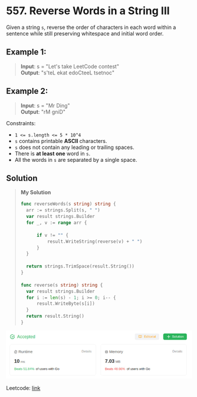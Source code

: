 # 557. Reverse Words in a String III

Given a string `s`, reverse the order of characters in each word within a sentence while still preserving whitespace and initial word order.

## Example 1:
> **Input**: s = "Let's take LeetCode contest" \
> **Output**: "s'teL ekat edoCteeL tsetnoc"

## Example 2:
> **Input**: s = "Mr Ding" \
> **Output**: "rM gniD"

Constraints:
* `1 <= s.length <= 5 * 10^4`
* `s` contains printable **ASCII** characters.
* `s` does not contain any leading or trailing spaces.
* There is **at least one** word in `s`.
* All the words in `s` are separated by a single space.

## Solution
> **My Solution**
> ```go
> func reverseWords(s string) string {
> 	arr := strings.Split(s, " ")
> 	var result strings.Builder
> 	for _, v := range arr {
> 
> 		if v != "" {
> 			result.WriteString(reverse(v) + " ")
> 		}
> 	}
> 
> 	return strings.TrimSpace(result.String())
> }
> 
> func reverse(s string) string {
> 	var result strings.Builder
> 	for i := len(s) - 1; i >= 0; i-- {
> 		result.WriteByte(s[i])
> 	}
> 	return result.String()
> }
> ```

![result](image-27.png)

Leetcode: [link](https://leetcode.com/problems/reverse-words-in-a-string-iii/description/)